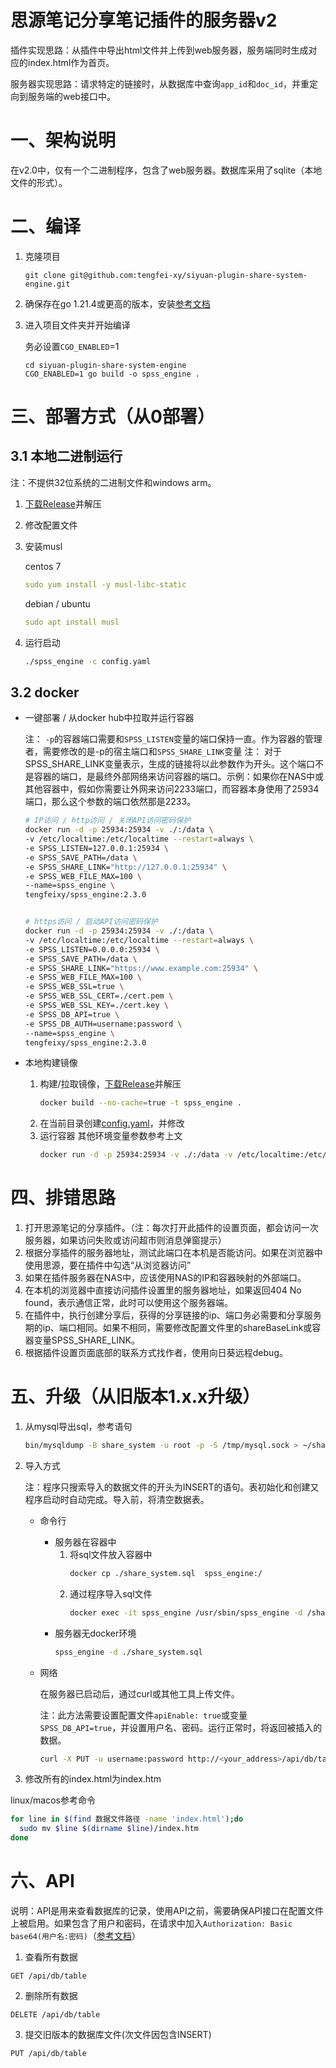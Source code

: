 # 思源笔记分享笔记插件的服务器v2

插件实现思路：从插件中导出html文件并上传到web服务器，服务端同时生成对应的index.html作为首页。

服务器实现思路：请求特定的链接时，从数据库中查询`app_id`和`doc_id`，并重定向到服务端的web接口中。

# 一、架构说明

在v2.0中，仅有一个二进制程序，包含了web服务器。数据库采用了sqlite（本地文件的形式）。

# 二、编译

1. 克隆项目
   ```text
   git clone git@github.com:tengfei-xy/siyuan-plugin-share-system-engine.git
   ```
2. 确保存在go 1.21.4或更高的版本，安装[参考文档](https://www.wolai.com/tengfei-xy/bjUcRE7tSsscWqpszDvbxx "参考文档")
3. 进入项目文件夹并开始编译

   务必设置`CGO_ENABLED`=1
   ```纯文本
   cd siyuan-plugin-share-system-engine
   CGO_ENABLED=1 go build -o spss_engine .
   ```

# 三、部署方式（从0部署）

## 3.1 本地二进制运行

注：不提供32位系统的二进制文件和windows arm。

1. [下载Release](https://github.com/tengfei-xy/siyuan-plugin-share-system-engine/releases "下载Release")并解压
2. 修改配置文件
3. 安装musl

   centos 7
   ```yaml
   sudo yum install -y musl-libc-static
   ```
   debian / ubuntu
   ```yaml
   sudo apt install musl
   ```
4. 运行启动
   ```bash
   ./spss_engine -c config.yaml
   ```

## 3.2 docker

- 一键部署 / 从docker hub中拉取并运行容器
  
  注： `-p`的容器端口需要和`SPSS_LISTEN`变量的端口保持一直。作为容器的管理者，需要修改的是-p的宿主端口和`SPSS_SHARE_LINK`变量
  注： 对于SPSS_SHARE_LINK变量表示，生成的链接将以此参数作为开头。这个端口不是容器的端口，是最终外部网络来访问容器的端口。示例：如果你在NAS中或其他容器中，假如你需要让外网来访问2233端口，而容器本身使用了25934端口，那么这个参数的端口依然那是2233。

  ```bash
  # IP访问 / http访问 / 关闭API访问密码保护
  docker run -d -p 25934:25934 -v ./:/data \
  -v /etc/localtime:/etc/localtime --restart=always \
  -e SPSS_LISTEN=127.0.0.1:25934 \
  -e SPSS_SAVE_PATH=/data \
  -e SPSS_SHARE_LINK="http://127.0.0.1:25934" \
  -e SPSS_WEB_FILE_MAX=100 \
  --name=spss_engine \
  tengfeixy/spss_engine:2.3.0


  # https访问 / 启动API访问密码保护
  docker run -d -p 25934:25934 -v ./:/data \
  -v /etc/localtime:/etc/localtime --restart=always \
  -e SPSS_LISTEN=0.0.0.0:25934 \
  -e SPSS_SAVE_PATH=/data \
  -e SPSS_SHARE_LINK="https://www.example.com:25934" \
  -e SPSS_WEB_FILE_MAX=100 \
  -e SPSS_WEB_SSL=true \
  -e SPSS_WEB_SSL_CERT=./cert.pem \
  -e SPSS_WEB_SSL_KEY=./cert.key \
  -e SPSS_DB_API=true \
  -e SPSS_DB_AUTH=username:password \
  --name=spss_engine \
  tengfeixy/spss_engine:2.3.0
  ```
- 本地构建镜像
  1. 构建/拉取镜像，[下载Release](https://github.com/tengfei-xy/siyuan-plugin-share-system-engine/releases "下载Release")并解压
      ```bash
      docker build --no-cache=true -t spss_engine .
      ```
  2. 在当前目录创建[config.yaml](https://raw.githubusercontent.com/tengfei-xy/siyuan-plugin-share-system-engine/refs/heads/main/config.yaml "config.yaml")，并修改
  3. 运行容器
     其他环境变量参数参考上文
     ```bash
     docker run -d -p 25934:25934 -v ./:/data -v /etc/localtime:/etc/localtime --restart=always --name=spss_engine spss_engine
     ```

# 四、排错思路

1. 打开思源笔记的分享插件。（注：每次打开此插件的设置页面，都会访问一次服务器，如果访问失败或访问超市则消息弹窗提示）
2. 根据分享插件的服务器地址，测试此端口在本机是否能访问。如果在浏览器中使用思源，要在插件中勾选“从浏览器访问”
3. 如果在插件服务器在NAS中，应该使用NAS的IP和容器映射的外部端口。
4. 在本机的浏览器中直接访问插件设置里的服务器地址，如果返回404 No found，表示通信正常，此时可以使用这个服务器端。
5. 在插件中，执行创建分享后，获得的分享链接的ip、端口务必需要和分享服务期的ip、端口相同。如果不相同，需要修改配置文件里的shareBaseLink或容器变量SPSS_SHARE_LINK。
6. 根据插件设置页面底部的联系方式找作者，使用向日葵远程debug。

# 五、升级（从旧版本1.x.x升级）

1. 从mysql导出sql，参考语句
   ```bash
   bin/mysqldump -B share_system -u root -p -S /tmp/mysql.sock > ~/share_system.sql
   ```
2. 导入方式

   注：程序只搜索导入的数据文件的开头为INSERT的语句。表初始化和创建又程序启动时自动完成。导入前，将清空数据表。
   - 命令行
     - 服务器在容器中
       1. 将sql文件放入容器中
          ```bash
          docker cp ./share_system.sql  spss_engine:/
          ```
       2. 通过程序导入sql文件
          ```bash
          docker exec -it spss_engine /usr/sbin/spss_engine -d /share_system.sql
          ```
     - 服务器无docker环境
       ```bash
       spss_engine -d ./share_system.sql
       ```
   - 网络

     在服务器已启动后，通过curl或其他工具上传文件。

     注：此方法需要设置配置文件`apiEnable: true`或变量`SPSS_DB_API=true`，并设置用户名、密码。运行正常时，将返回被插入的数据。
     ```bash
     curl -X PUT -u username:password http://<your_address>/api/db/table -F "file=@share_system.sql"
     ```
3. 修改所有的index.html为index.htm

  linux/macos参考命令
  ```bash
  for line in $(find 数据文件路径 -name 'index.html');do
    sudo mv $line $(dirname $line)/index.htm
  done
  ```

# 六、API

说明：API是用来查看数据库的记录，使用API之前，需要确保API接口在配置文件上被启用。如果包含了用户和密码，在请求中加入`Authorization: Basic base64(用户名:密码)`（[参考文档](https://apifox.com/help/auth/basic-auth/)）

1. 查看所有数据
```
GET /api/db/table
```

2. 删除所有数据
```
DELETE /api/db/table
```

3. 提交旧版本的数据库文件(次文件因包含INSERT)
```
PUT /api/db/table
```

